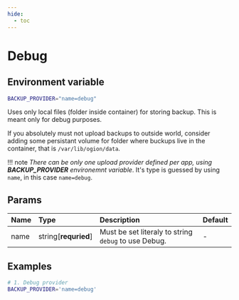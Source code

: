 ```yaml
---
hide:
  - toc
---
```


# Debug

## Environment variable

```bash
BACKUP_PROVIDER="name=debug"
```

Uses only local files (folder inside container) for storing backup. This is meant only for debug purposes.

If you absolutely must not upload backups to outside world, consider adding some persistant volume for folder where buckups live in the container, that is `/var/lib/ogion/data`.

!!! note
    _There can be only one upload provider defined per app, using **BACKUP_PROVIDER** environemnt variable_. It's type is guessed by using `name`, in this case `name=debug`.

## Params

| Name | Type                 | Description                                          | Default |
| :--- | :------------------- | :--------------------------------------------------- | :------ |
| name | string[**requried**] | Must be set literaly to string `debug` to use Debug. | -       |

## Examples

```bash
# 1. Debug provider
BACKUP_PROVIDER='name=debug'

```

<br>
<br>
